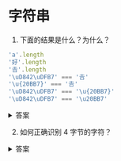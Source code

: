 # 字符串

1. 下面的结果是什么？为什么？

```js
'a'.length
'好'.length
'𠮷'.length
'\uD842\uDFB7' === '𠮷'
'\u{20BB7}' === '𠮷'
'\uD842\uDFB7' === '\u{20BB7}'
'\uD842\uDFB7' === '\u20BB7'
```

<details>
<summary>答案</summary>

```js
'a'.length // 1
'好'.length // 1
'𠮷'.length // 2
'\uD842\uDFB7' === '𠮷' // true
'\u{20BB7}' === '𠮷' // true
'\uD842\uDFB7' === '\u{20BB7}' // true
'\uD842\uDFB7' === '\u20BB7' // false
```

这个问题的原因就需要从 js 这门语言的字符集编码说起了。<br/>

unicode 是业界标准字符集，它规定了每一个字符或者符号的码点，一个字符用一个码点来表示。如下，`U+` 后跟一个十六进制数表示一个 unicode 码点。<br/>

```js
U+597D //好
```
unicode 的所有字符不是一次定义好的，被分成了 17 个平面（plane）。一个平面可以包含 2^16 （65536） 个字符。这 17 个平面包括：

* 1个`基本平面`（BMP），号码范围是`U+0000 ~U+FFFF`
* 16个`辅助平面`（SMP），号码范围是`U+010000 ~U+10FFFF`

其中最常用的字符都放在`基础平面`内，其他的放在 16 个`辅助平面`内。<br/>

这只是定义了每个字符的码点，如果要显示这些字符，就需要编码方法。编码方法有以下几种：

* `UTF-8` 是一种变长的编码方法，字符长度从 1 个字节到 4 个字节不等。越常用的字符，字节越短。这种特性使得它成为最常用的编码。
* `UTF-32` 用 4 个字节表示一个码点，所以非常浪费空间。
* `UTF-16` 介于 `UTF-8` 和 `UTF-32` 之间，结合了定长和变长两种特点。规则是：`基本平面`的字符占 2 个字节（U+0000 ~U+FFFF），`辅助平面`的字符占 4 个字节（U+010000 ~U+10FFFF）。
* `UCS-2` 是定长的一种编码，一个字符 2 个字节。所以它直接能够表示`基础平面`内的字符。

`UTF-16` 可看成是 `UCS-2` 的父集。在没有`辅助平面`字符前，`UTF-16` 与 `UCS-2` 是一样的。但当引入`辅助平面`字符后，就称为 `UTF-16` 了。<br/>

因为一些历史原因，js 当初发明的时候没有采用 `UTF-16` 编码，而采用的是 `UCS-2` 编码，因为那时候 `UTF-16` 编码还没有发表。<br/>

js采用 `UCS-2` 的形式来处理字符，造成了一个问题：所有字符在js中都是 2 个字节的，js只能正确处理`基本平面`内的字符，如果是`辅助平面`的 4 字节的字符，会被拆成 2 个基础平面的字符。这就涉及了`高半区`和`低半区`的概念。<br/>

为什么辅助平面的字符会被自动拆成 2 个基础平面的字符呢？<br/>

原来，在基本平面内，从 `U+D800` 到 `U+DFFF` 是一个空段，即这些码点不对应任何字符。因此，这个空段可以用来映射辅助平面的字符。<br/>

辅助平面的字符位共有2^20个，也就是说，对应这些字符至少需要20个二进制位。UTF-16将这20位拆成两半，前10位映射在U+D800到U+DBFF（空间大小2^10），称为高位（H），后10位映射在U+DC00到U+DFFF（空间大小2^10），称为低位（L）。这意味着，一个辅助平面的字符，被拆成两个基本平面的字符表示。<br/>

这就是`高半区`和`低半区`。D800-DBFF，高半区；DC00-DFFF，低半区。<br/>

所以，当我们遇到两个字节，发现它的码点在 `U+D800` 到 `U+DBFF` 之间，就可以断定，紧跟在后面的两个字节的码点，应该在 `U+DC00` 到 `U+DFFF` 之间，这四个字节必须放在一起解读。<br/>

因此在 ES6 之前，想要正确处理字符串就不得不考虑辅助平面字符的情况。遍历字符串的时候，必须对码点做一个判断，只要落在`0xD800`到`0xDBFF`的区间，就要连同后面2个字节一起读取。所有的js字符串函数都有类似的问题，不能正确识别 4 字节的字符。例如，String.prototype.replace()，String.prototype.substring()，String.prototype.slice()。<br/>

例子中的汉字`𠮷`是一个 4 字节字符，被拆成了两个 2 字节的基础平面字符，所以获取到的字符串 length 是 2。<br/>

ES6 加强了对 Unicode 的支持，允许采用\uxxxx形式表示一个字符，其中xxxx表示字符的 Unicode 码点。<br/>

但是如果直接在\u后面跟上超过0xFFFF的数值（比如\u20BB7），JavaScript 会理解成\u20BB+7。由于\u20BB是一个不可打印字符，所以只会显示一个空格，后面跟着一个7。

```js
'\u20BB7' // ' 7'
'\uD842\uDFB7' === '\u20BB7' //false
```

ES6 对这一点做出了改进，只要将码点放入大括号，就能正确解读该字符。

```js
'\u{20BB7}' // '𠮷'
'\uD842\uDFB7' === '𠮷' // true
'\u{20BB7}' === '𠮷' // true
'\uD842\uDFB7' === '\u{20BB7}' // true
```
ES6 为字符串添加了遍历器接口，使字符串可以被 for...of...遍历，而且可以正确识别辅助平面的 4 字节字符：

```js
let text = String.fromCodePoint(0x20BB7);

for (let i = 0; i < text.length; i++) {
  console.log(text[i]);
}
// " "
// " "

for (let i of text) {
  console.log(i);
}
// "𠮷"
```

</details>

2. 如何正确识别 4 字节的字符？

<details>
<summary>答案</summary>

* for...of 循环
* 扩展运算符
* codePointAt 方法

```js 
let a = '𠮷a';

for (let i of a) {
  console.log(i)
}
// 𠮷
// a


let arr = [...'𠮷a'];
arr.forEach(item => {
  console.log(item)
})
// 𠮷
// a

function is32Bit(c) {
  return c.codePointAt(0) > 0xFFFF;
}

is32Bit("𠮷") // true
is32Bit("a") // false
```
</details>

